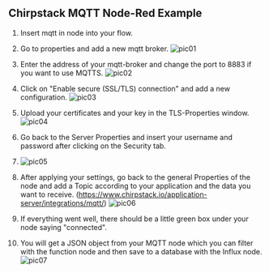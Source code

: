 ## Chirpstack MQTT Node-Red Example ##

1. Insert mqtt in node into your flow. 

2. Go to properties and add a new mqtt broker. ![pic01](https://github.com/hschoofs/chirpstack_integrations/blob/main/example_code/mqtt_node_red/pictures/pic_01.png "pic01")


3. Enter the address of your mqtt-broker and change the port to 8883 if you want to use MQTTS. ![pic02](https://github.com/hschoofs/chirpstack_integrations/blob/main/example_code/mqtt_node_red/pictures/pic_02.png "pic02")


4. Click on "Enable secure (SSL/TLS) connection" and add a new configuration. ![pic03](https://github.com/hschoofs/chirpstack_integrations/blob/main/example_code/mqtt_node_red/pictures/pic_03.png "pic03")
 
5. Upload your certificates and your key in the TLS-Properties window. ![pic04](https://github.com/hschoofs/chirpstack_integrations/blob/main/example_code/mqtt_node_red/pictures/pic_04.png "pic04")
 
6. Go back to the Server Properties and insert your username and password after clicking on the Security tab.
7. ![pic05](https://github.com/hschoofs/chirpstack_integrations/blob/main/example_code/mqtt_node_red/pictures/pic_05.png "pic05")
8. After applying your settings, go back to the general Properties of the node and add a Topic according to your application and the data you want to receive. (https://www.chirpstack.io/application-server/integrations/mqtt/) ![pic06](https://github.com/hschoofs/chirpstack_integrations/blob/main/example_code/mqtt_node_red/pictures/pic_06.png "pic06")
9. If everything went well, there should be a little green box under your node saying "connected".
10. You will get a JSON object from your MQTT node which you can filter with the function node and then save to a database with the Influx node.![pic07](https://github.com/hschoofs/chirpstack_integrations/blob/main/example_code/mqtt_node_red/pictures/pic_07.png "pic07")
